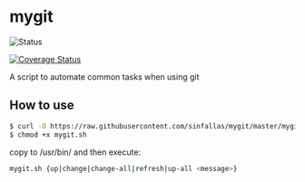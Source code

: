 mygit
===========

![Status](https://api.travis-ci.org/sinfallas/mygit.svg) 

[![Coverage Status](https://coveralls.io/repos/sinfallas/mygit/badge.svg?branch=master&service=github)](https://coveralls.io/github/sinfallas/mygit?branch=master)

A script to automate common tasks when using git

## How to use

```bash
$ curl -O https://raw.githubusercontent.com/sinfallas/mygit/master/mygit.sh
$ chmod +x mygit.sh
```

copy to /usr/bin/ and then execute:

```bash
mygit.sh {up|change|change-all|refresh|up-all <message>}
```
